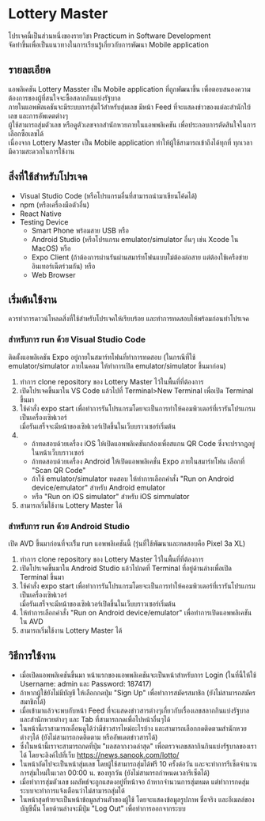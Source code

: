 # Lottery Master
โปรเจคนี้เป็นส่วนหนึ่งของรายวิชา Practicum in Software Development </br>
จัดทำขึ้นเพื่อเป็นแนวทางในการเรียนรู้เกี่ยวกับการพัฒนา Mobile application

## รายละเอียด
แอพลิเคชัน Lottery Masster เป็น Mobile application ที่ถูกพัฒนาขึ้น เพื่อตอบสนองความต้องการของผู้ที่สนใจจะซื้อสลากกินแบ่งรัฐบาล </br>
ภายในแอพพิลเคชันจะมีระบบการสุ่มไว้สำหรับสุ่มเลข มีหน้า Feed ที่จะแสดงข่าวของแต่ละสำนักใบ้เลข และการอัพเดตต่างๆ </br>
ผู้ใช้สามารถสุ่มตัวเลข หรือดูตัวเลขจากสำนักหวยภายในแอพพลิเคชัน เพื่อประกอบการตัดสินใจในการเลือกซื้อเลขได้ </br>
เนื่องจาก Lottery Master เป็น Mobile application ทำให้ผู้ใช้สามารถเข้าถึงได้ทุกที่ ทุกเวลา มีความสะดวกในการใช้งาน

## สิ่งที่ใช้สำหรับโปรเจค
* Visual Studio Code (หรือโปรแกรมอื่นที่สามารถนำมาเขียนโค้ดได้)
* npm (หรือเครื่องมือตัวอื่น)
* React Native
* Testing Device
  * Smart Phone พร้อมสาย USB หรือ
  * Android Studio (หรือโปรแกรม emulator/simulator อื่นๆ เช่น Xcode ใน MacOS) หรือ
  * Expo Client (ถ้าต้องการผ่านรันผ่านสมาร์ทโฟนแบบไ่ม่ต้องต่อสาย แต่ต้องใช้เครือข่ายอินเทอร์เน็ตร่วมกัน) หรือ
  * Web Browser 

## เริ่มต้นใช้งาน
ควรทำการดาวน์โหลดสิ่งที่ใช้สำหรับโปรเจคให้เรียบร้อย และทำการทดสอบให้พร้อมก่อนทำโปรเจค

### สำหรับการ run ด้วย Visual Studio Code
ติดตั้งแอพลิเคชัน Expo อยู่ภายในสมาร์ทโฟนที่ทำการทดสอบ (ในกรณีที่ใช้ emulator/simulator ภายในคอม ให้ทำการเปิด emulator/simulator ขึ้นมาก่อน)
1. ทำการ clone repository ของ Lottery Master ไว้ในพื้นที่ที่ต้องการ
2. เปิดโปรเจคขึ้นมาใน VS Code แล้วไปที่ Terminal>New Terminal เพื่อเปิด Terminal ขึ้นมา
3. ใช้คำสั่ง expo start เพื่อทำการรันโปรแกรมโดยจะเป็นการทำให้คอมพิวเตอร์ที่เรารันโปรแกรมเป็นเครื่องเซิฟเวอร์ </br>
   เมื่อรันเสร็จจะมีหน้าของเซิฟเวอร์เปิดขึ้นในเว็บบราวเซอร์เริ่มต้น
4. * ถ้าทดสอบด้วยเครื่อง iOS ให้เปิดแอพพลิเคชันกล้องเพื่อสแกน QR Code ซึ่งจะปรากฎอยู่ในหน้าเว็บบราวเซอร์
   * ถ้าทดสอบด้วยเครื่อง Android ให้เปิดแอพพลิเคชั่น Expo ภายในสมาร์ทโฟน เลือกที่ "Scan QR Code"
   * ถ้าใช้ emulator/simulator ทดสอบ ให้ทำการเลือกคำสั่ง "Run on Android device/emulator" สำหรับ Android emulator
   * หรือ "Run on iOS simulator" สำหรับ iOS simmulator
5. สามารถเริ่มใช้งาน Lottery Master ได้ </br>

### สำหรับการ run ด้วย Android Studio
เปิด AVD ขึ้นมาก่อนที่จะเริิ่ม run แอพพลิเคชันนี้ (รุ่นที่ใช้พัฒนาและทดสอบคือ Pixel 3a XL)
1. ทำการ clone repository ของ Lottery Master ไว้ในพื้นที่ที่ต้องการ
2. เปิดโปรเจคขึ้นมาใน Android Studio แล้วไปกดที่ Terminal ที่อยู่ด้านล่างเพื่อเปิด Terminal ขึ้นมา
3. ใช้คำสั่ง expo start เพื่อทำการรันโปรแกรมโดยจะเป็นการทำให้คอมพิวเตอร์ที่เรารันโปรแกรมเป็นเครื่องเซิฟเวอร์ </br>
   เมื่อรันเสร็จจะมีหน้าของเซิฟเวอร์เปิดขึ้นในเว็บบราวเซอร์เริ่มต้น
4. ให้ทำการเลือกคำสั่ง "Run on Android device/emulator" เพื่อทำการเปิดแอพพลิเคชันใน AVD
5. สามารถเริ่มใช้งาน Lottery Master ได้

## วิธีการใช้งาน
* เมื่อเปิดแอพพลิเคชันขึ้นมา หน้าแรกของแอพพลิเคชันจะเป็นหน้าสำหรับการ Login (ในที่นี้ให้ใช้ Username: admin และ Password: 187417)
* ถ้าหากผู้ใช้ยังไม่มีบัญชี ให้เลือกกดปุ่ม "Sign Up" เพื่อทำการสมัครสมาชิก (ยังไม่สามารถสมัครสมาชิกได้)
* เมื่อเข้ามาแล้วจะพบกับหน้า Feed ที่จะแสดงข่าวสารต่างๆเกี่ยวกับเรื่องเลขสลากกินแบ่งรัฐบาล และสำนักหวยต่างๆ และ Tab ที่สามารถกดเพื่อไปหน้าอื่นๆได้
* ในหน้านี้เราสามารถเลื่อนดูได้ว่ามีข่าวสารไหม่อะไรบ้าง และสามารถเลือกกดติดตามสำนักหวยต่างๆได้ (ยังไม่สามารถกดติดตาม หรืออัพเดตข่าวสารได้)
* ซึ่งในหน้านี้เราจะสามารถกดที่ปุ่ม "ผลสลากงวดล่าสุด" เพื่อตรวจเลขสลากินกินแบ่งรัฐบาลของเราได้ โดยจะลิงค์ไปที่เว็บ https://news.sanook.com/lotto/
* ในหน้าถัดไปจะเป็นหน้าสุ่มเลข โดยผู้ใช้สามารถสุ่มได้ฟรี 10 ครั้งต่อวัน และจะทำการรีเซ็ตจำนวนการสุ่มใหม่ในเวลา 00:00 น. ของทุกวัน (ยังไม่สามารถกำหนดเวลารีเซ็ตได้)
* เมื่อทำการสุ่มตัวเลข ผลลัพธ์จะถูกแสดงอยู่ที่หน้าจอ ถ้าหากจำนวนการสุ่มหมด แต่ทำการกดสุ่ม ระบบจะทำการแจ้งเตือนว่าไม่สามารถสุ่มได้
* ในหน้าสุดท้ายจะเป็นหน้าข้อมูลส่วนตัวของผู้ใช้ โดยจะแสดงข้อมูลรูปภาพ ชื่อจริง และอีเมลล์ของบัญชีนั้น โดยด้านล่างจะมีปุ่ม "Log Out" เพื่อทำการออกจากระบบ
